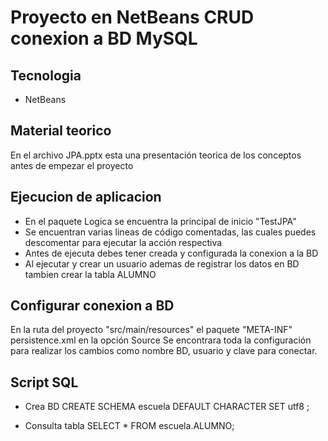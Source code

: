 # Proyecto en NetBeans CRUD conexion a BD MySQL

## Tecnologia
- NetBeans

## Material teorico
En el archivo JPA.pptx esta una presentación teorica de los conceptos antes de empezar el proyecto

## Ejecucion de aplicacion
- En el paquete Logica se encuentra la principal de inicio "TestJPA"
- Se encuentran varias lineas de código comentadas, las cuales puedes descomentar para ejecutar la acción respectiva
- Antes de ejecuta debes tener creada y configurada la conexion a la BD
- Al ejecutar y crear un usuario ademas de registrar los datos en BD tambien crear la tabla ALUMNO

## Configurar conexion a BD
En la ruta del proyecto "src/main/resources" el paquete "META-INF" persistence.xml en la opción Source
Se encontrara toda la configuración para realizar los cambios como nombre BD, usuario y clave para conectar.

## Script SQL
- Crea BD
CREATE SCHEMA escuela DEFAULT CHARACTER SET utf8 ;

- Consulta tabla
SELECT * FROM escuela.ALUMNO;
